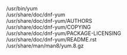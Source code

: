 /usr/bin/yum  
/usr/share/doc/dnf-yum  
/usr/share/doc/dnf-yum/AUTHORS  
/usr/share/doc/dnf-yum/COPYING  
/usr/share/doc/dnf-yum/PACKAGE-LICENSING  
/usr/share/doc/dnf-yum/README.rst  
/usr/share/man/man8/yum.8.gz  
